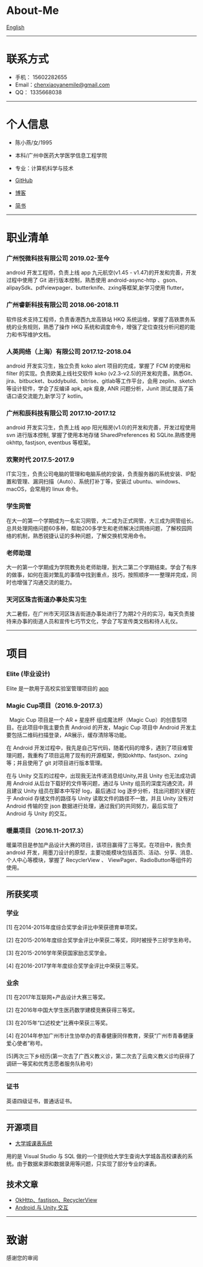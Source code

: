 # About-Me  

[English](https://github.com/chenxiaoyanemile/About-Me/blob/master/AboutMeEnglish.md)

---
# 联系方式

- 手机： 15602282655
- Email：chenxiaoyanemile@gmail.com 
- QQ：   1335668038
---

# 个人信息

 - 陈小燕/女/1995 
 - 本科/广州中医药大学医学信息工程学院 
 - 专业：计算机科学与技术
 
 - [GitHub](https://github.com/chenxiaoyanemile)
 - [博客](http://chenxiaoyanemile.github.io/)
 - [简书](https://www.jianshu.com/u/e07b6404358c) 
 

---

# 职业清单
### 广州悦微科技有限公司  2019.02-至今
android 开发工程师，负责上线 app 九元航空(v1.45 - v1.47)的开发和完善，开发过程中使用了 Git 进行版本控制，熟悉使用 android-async-http 、gson、alipaySdk、pdfviewpager、butterknife、zxing等框架,新学习使用 flutter。

### 广州睿新科技有限公司  2018.06-2018.11
软件技术支持工程师，负责香港西九龙高铁站 HKQ 系统运维，掌握了高铁票务系统的业务规则，熟悉了操作 HKQ 系统和调度命令，增强了定位查找分析问题的能力和书写维护文档。

### 人英网络（上海）有限公司 2017.12-2018.04
android 开发实习生，独立负责 koko alert 项目的完成，掌握了 FCM 的使用和 filter 的实现。负责欧美上线社交软件 koko (v2.3-v2.5)的开发和完善。熟悉Git、 jira、bitbucket、buddybuild、bitrise、gitlab等工作平台，会用 zeplin、sketch等设计软件，学会了反编译 apk, apk 瘦身, ANR 问题分析，Junit 测试,提高了英语口语交流能力,新学习了 kotlin。

### 广州和辰科技有限公司 2017.10-2017.12
android 开发实习生，负责上线 app 阳光租房(v1.0)的开发和完善，开发过程使用 svn 进行版本控制, 掌握了使用本地存储 SharedPreferences 和 SQLite.熟练使用 okhttp, fastjson, eventbus 等框架。

### 欢聚时代 2017.5-2017.9 
IT实习生，负责公司电脑的管理和电脑系统的安装，负责服务器的系统安装、IP配置和管理、漏洞扫描（Auto）、系统打补丁等，安装过 ubuntu、windows、macOS，会常用的 linux 命令。

### 学生网管 
在大一的第一个学期成为一名实习网管，大二成为正式网管，大三成为网管组长。总共处理网络问题60多种，帮助200多学生和老师解决过网络问题，了解校园网络的机制，熟悉锐捷认证的多种问题，了解交换机常用命令。

### 老师助理 
大一的第一个学期成为学院教务处老师助理，到大二第二个学期结束。学会了有序的做事，如何在面对繁乱的事情中找到重点，技巧，按照顺序一一整理并完成，同时也增强了沟通交流的能力。
### 天河区珠吉街道办事处实习生 
大二暑假，在广州市天河区珠吉街道办事处进行了为期2个月的实习，每天负责接待来办事的街道人员和宣传七巧节文化，学会了写宣传类文档和待人礼仪。

---

# 项目
### Elite (毕业设计)
   Elite 是一款用于高校实验室管理项目的 [app](https://github.com/chenxiaoyanemile/elite)
   
### Magic Cup项目（2016.9-2017.3） 
   Magic Cup 项目是一个 AR + 星座杯 组成魔法杯（Magic Cup）的创意型项目。在此项目中我主要负责 Android 的开发，Magic Cup 项目中 Android 开发主要包括二维码扫描登录，AR展示，缓存清除等功能。
   
   在 Android 开发过程中，我先是自己写代码，随着代码的增多，遇到了项目难管理问题，我重构了项目运用了现有的开源框架，例如okhttp、fastjson、zxing等；并且使用了 git 对项目进行版本管理。
   
   在与 Unity 交互的过程中，出现我无法传递消息给Unity,并且 Unity 也无法成功调用 Android 从后台下载好的文件等问题，通过与 Unity 组员的深度沟通交流，并且建议 Unity 组员在脚本中写好 log，最后通过 log 逐步分析，找出问题的关键在于 Android 存储文件的路径与 Unity 读取文件的路径不一致，并且 Unity 没有对 Android 传输的空 json 数据进行处理，通过我们的共同努力，最后实现了 Android 与 Unity 的交互。

### 暖巢项目（2016.11-2017.3） 

暖巢项目是参加产品设计大赛的项目，该项目赢得了三等奖。在项目中，我负责 android 开发，用墨刀设计的原型，主要功能模块包括首页、活动、分享、消息、个人中心等模块，掌握了 RecyclerView 、 ViewPager、RadioButton等组件的使用。

---

## 所获奖项

### 学业 
[1] 在2014-2015年度综合奖学金评比中荣获德育单项奖。

[2] 在2015-2016年度综合奖学金评比中荣获二等奖，同时被授予三好学生称号。

[3] 在2015-2016学年荣获国家励志奖学金。

[4] 在2016-2017学年年度综合奖学金评比中荣获三等奖。


### 业余 

[1] 在2017年互联网+产品设计大赛三等奖。

[2] 在2016年中国大学生医药数学建模竞赛获得三等奖。

[3] 在2015年“口述校史”比赛中荣获三等奖。

[4] 在2014年参加广州市计生协举办的青春健康同伴教育，荣获“广州市青春健康爱心使者”称号。

[5]两次三下乡经历(第一次去了广西义教义诊，第二次去了云南义教义诊均获得了调研一等奖和优秀志愿者服务队称号)

---

### 证书


英语四级证书，普通话证书。

---

## 开源项目

 - [大学城课表系统](https://github.com/chenxiaoyanemile/UniversityScheduleManagmentSystem) 
 
 用的是 Visual Studio 与 SQL 做的一个提供给大学生查询大学城各高校课表的系统。由于数据来源和数据录用等问题，只实现了部分专业的课表。


## 技术文章

 - [OkHttp、fastjson、RecyclerView](http://www.jianshu.com/p/4f610604e59b)
 - [Android 与 Unity 交互](http://www.jianshu.com/p/e3c47d66a882)


---

# 致谢
感谢您的审阅

